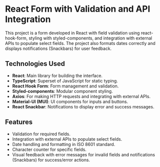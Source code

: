 # React Form with Validation and API Integration  
This project is a form developed in React with field validation using react-hook-form, styling with styled-components, and integration with external APIs to populate select fields. The project also formats dates correctly and displays notifications (Snackbars) for user feedback.

## Technologies Used

- **React**: Main library for building the interface.  
- **TypeScript**: Superset of JavaScript for static typing.  
- **React Hook Form**: Form management and validation.  
- **Styled-components**: Modular component styling.  
- **Axios**: For making HTTP requests and integrating with external APIs.  
- **Material-UI (MUI)**: UI components for inputs and buttons.  
- **React Snackbar**: Notifications to display error and success messages.  

## Features

- Validation for required fields.  
- Integration with external APIs to populate select fields.  
- Date handling and formatting in ISO 8601 standard.  
- Character counter for specific fields.  
- Visual feedback with error messages for invalid fields and notifications (Snackbars) for success/error actions.  


